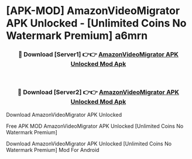 # [APK-MOD] AmazonVideoMigrator APK Unlocked - [Unlimited Coins No Watermark Premium] a6mrn



<div align="center">
<h3>🔴 Download [Server1] 👉👉 <a href="https://momento.my/?title=AmazonVideoMigrator_APK_Unlocked">AmazonVideoMigrator APK Unlocked Mod Apk</a></h3><br>

<h3>🔴 Download [Server2] 👉👉 <a href="https://momento.my/?title=AmazonVideoMigrator_APK_Unlocked">AmazonVideoMigrator APK Unlocked Mod Apk</a></h3>
</div>



Download AmazonVideoMigrator APK Unlocked 

Free APK MOD AmazonVideoMigrator APK Unlocked [Unlimited Coins No Watermark Premium]

Download AmazonVideoMigrator APK Unlocked [Unlimited Coins No Watermark Premium] Mod For Android
